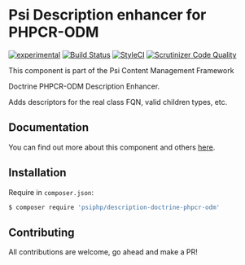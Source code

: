 # Psi Description enhancer for PHPCR-ODM

[![experimental](http://badges.github.io/stability-badges/dist/experimental.svg)](http://github.com/badges/stability-badges)
[![Build Status](https://travis-ci.org/psiphp/description-doctrine-phpcr-odm.svg?branch=master)](https://travis-ci.org/psiphp/description-doctrine-phpcr-odm)
[![StyleCI](https://styleci.io/repos/67831603/shield)](https://styleci.io/repos/67831603)
[![Scrutinizer Code
Quality](https://scrutinizer-ci.com/g/psiphp/description-doctrine-phpcr-odm/badges/quality-score.png?b=master)](https://scrutinizer-ci.com/g/psiphp/description-doctrine-phpcr-odm/?branch=master)

This component is part of the Psi Content Management Framework

Doctrine PHPCR-ODM Description Enhancer.

Adds descriptors for the real class FQN, valid children types, etc.

## Documentation

You can find out more about this component and others
[here](https://psiphp.readthedocs.io/en/latest/components/description-doctrine-phpcr-odm/docs/index.html).

## Installation

Require in `composer.json`:

```bash
$ composer require 'psiphp/description-doctrine-phpcr-odm'
```

## Contributing

All contributions are welcome, go ahead and make a PR!
